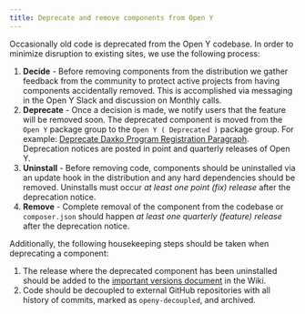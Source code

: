 ```yaml
---
title: Deprecate and remove components from Open Y
---
```


Occasionally old code is deprecated from the Open Y codebase. In order to minimize disruption to existing sites, we use the following process:

1. **Decide** -  Before removing components from the distribution we gather feedback from the community to protect active projects from having components accidentally removed. This is accomplished via messaging in the Open Y Slack and discussion on Monthly calls.
1. **Deprecate** - Once a decision is made, we notify users that the feature will be removed soon. The deprecated component is moved from the `Open Y` package group to the `Open Y ( Deprecated )` package group. For example: [Deprecate Daxko Program Registration Paragraph](https://github.com/open-y-subprojects/openy_features/pull/15/files). Deprecation notices are posted in point and quarterly releases of Open Y.
1. **Uninstall** - Before removing code, components should be uninstalled via an update hook in the distribution and any hard dependencies should be removed. Uninstalls must occur _at least one point (fix) release_ after the deprecation notice.
1. **Remove** - Complete removal of the component from the codebase or `composer.json` should happen _at least one quarterly (feature) release_ after the deprecation notice.

Additionally, the following housekeeping steps should be taken when deprecating a component:

1. The release where the deprecated component has been uninstalled should be added to the [important versions document](https://github.com/ymcatwincities/openy/wiki/Important-versions-for-upgrade-path) in the Wiki.
1. Code should be decoupled to external GitHub repositories with all history of commits, marked as `openy-decoupled`, and archived.
